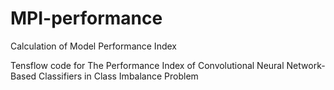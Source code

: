 # MPI-performance

Calculation of Model Performance Index 

Tensflow code for The Performance Index of Convolutional Neural Network-Based Classifiers in Class Imbalance Problem

